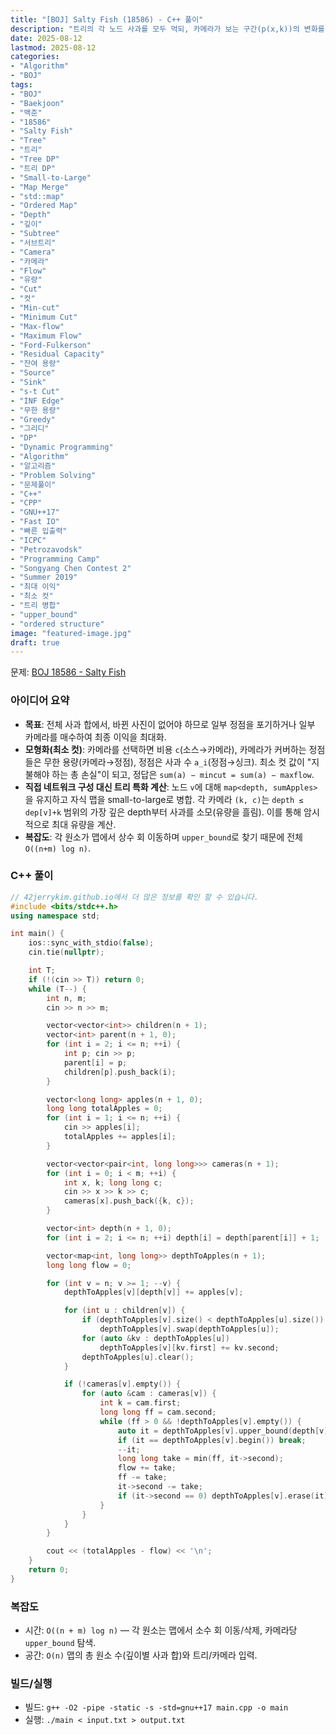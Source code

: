 ```yaml
---
title: "[BOJ] Salty Fish (18586) - C++ 풀이"
description: "트리의 각 노드 사과를 모두 먹되, 카메라가 보는 구간(p(x,k))의 변화를 막기 위해 일부 카메라를 매수(비용 c)하거나 일부 정점을 포기하는 문제를 최소 컷으로 환원한다. 거대한 일반 네트워크 대신 트리 구조를 활용해 dp(map<depth,sum>)을 small-to-large로 병합하고, 카메라별 커버 가능한 가장 깊은 depth부터 잔여 유량을 소모해 Max-Flow=Min-Cut을 암시적으로 계산, 전체 사과 합 − 유량으로 최대 수익을 구한다. 시간복잡도는 O((n+m) log n)으로 테스트케이스 합 n,m ≤ 10^6에서도 빠르게 동작한다."
date: 2025-08-12
lastmod: 2025-08-12
categories:
- "Algorithm"
- "BOJ"
tags:
- "BOJ"
- "Baekjoon"
- "백준"
- "18586"
- "Salty Fish"
- "Tree"
- "트리"
- "Tree DP"
- "트리 DP"
- "Small-to-Large"
- "Map Merge"
- "std::map"
- "Ordered Map"
- "Depth"
- "깊이"
- "Subtree"
- "서브트리"
- "Camera"
- "카메라"
- "Flow"
- "유량"
- "Cut"
- "컷"
- "Min-cut"
- "Minimum Cut"
- "Max-flow"
- "Maximum Flow"
- "Ford-Fulkerson"
- "Residual Capacity"
- "잔여 용량"
- "Source"
- "Sink"
- "s-t Cut"
- "INF Edge"
- "무한 용량"
- "Greedy"
- "그리디"
- "DP"
- "Dynamic Programming"
- "Algorithm"
- "알고리즘"
- "Problem Solving"
- "문제풀이"
- "C++"
- "CPP"
- "GNU++17"
- "Fast IO"
- "빠른 입출력"
- "ICPC"
- "Petrozavodsk"
- "Programming Camp"
- "Songyang Chen Contest 2"
- "Summer 2019"
- "최대 이익"
- "최소 컷"
- "트리 병합"
- "upper_bound"
- "ordered structure"
image: "featured-image.jpg"
draft: true
---
```


문제: [BOJ 18586 - Salty Fish](https://www.acmicpc.net/problem/18586)

### 아이디어 요약
- **목표**: 전체 사과 합에서, 바뀐 사진이 없어야 하므로 일부 정점을 포기하거나 일부 카메라를 매수하여 최종 이익을 최대화.
- **모형화(최소 컷)**: 카메라를 선택하면 비용 `c`(소스→카메라), 카메라가 커버하는 정점들은 무한 용량(카메라→정점), 정점은 사과 수 `a_i`(정점→싱크). 최소 컷 값이 "지불해야 하는 총 손실"이 되고, 정답은 `sum(a) − mincut = sum(a) − maxflow`.
- **직접 네트워크 구성 대신 트리 특화 계산**: 노드 `v`에 대해 `map<depth, sumApples>`을 유지하고 자식 맵을 small-to-large로 병합. 각 카메라 `(k, c)`는 `depth ≤ dep[v]+k` 범위의 가장 깊은 depth부터 사과를 소모(유량을 흘림). 이를 통해 암시적으로 최대 유량을 계산.
- **복잡도**: 각 원소가 맵에서 상수 회 이동하며 `upper_bound`로 찾기 때문에 전체 `O((n+m) log n)`.

### C++ 풀이

```cpp
// 42jerrykim.github.io에서 더 많은 정보를 확인 할 수 있습니다.
#include <bits/stdc++.h>
using namespace std;

int main() {
    ios::sync_with_stdio(false);
    cin.tie(nullptr);

    int T; 
    if (!(cin >> T)) return 0;
    while (T--) {
        int n, m;
        cin >> n >> m;

        vector<vector<int>> children(n + 1);
        vector<int> parent(n + 1, 0);
        for (int i = 2; i <= n; ++i) {
            int p; cin >> p;
            parent[i] = p;
            children[p].push_back(i);
        }

        vector<long long> apples(n + 1, 0);
        long long totalApples = 0;
        for (int i = 1; i <= n; ++i) {
            cin >> apples[i];
            totalApples += apples[i];
        }

        vector<vector<pair<int, long long>>> cameras(n + 1);
        for (int i = 0; i < m; ++i) {
            int x, k; long long c;
            cin >> x >> k >> c;
            cameras[x].push_back({k, c});
        }

        vector<int> depth(n + 1, 0);
        for (int i = 2; i <= n; ++i) depth[i] = depth[parent[i]] + 1;

        vector<map<int, long long>> depthToApples(n + 1);
        long long flow = 0;

        for (int v = n; v >= 1; --v) {
            depthToApples[v][depth[v]] += apples[v];

            for (int u : children[v]) {
                if (depthToApples[v].size() < depthToApples[u].size())
                    depthToApples[v].swap(depthToApples[u]);
                for (auto &kv : depthToApples[u])
                    depthToApples[v][kv.first] += kv.second;
                depthToApples[u].clear();
            }

            if (!cameras[v].empty()) {
                for (auto &cam : cameras[v]) {
                    int k = cam.first;
                    long long ff = cam.second;
                    while (ff > 0 && !depthToApples[v].empty()) {
                        auto it = depthToApples[v].upper_bound(depth[v] + k);
                        if (it == depthToApples[v].begin()) break;
                        --it;
                        long long take = min(ff, it->second);
                        flow += take;
                        ff -= take;
                        it->second -= take;
                        if (it->second == 0) depthToApples[v].erase(it);
                    }
                }
            }
        }

        cout << (totalApples - flow) << '\n';
    }
    return 0;
}
```

### 복잡도
- 시간: `O((n + m) log n)` — 각 원소는 맵에서 소수 회 이동/삭제, 카메라당 `upper_bound` 탐색.
- 공간: `O(n)` 맵의 총 원소 수(깊이별 사과 합)와 트리/카메라 입력.

### 빌드/실행
- 빌드: `g++ -O2 -pipe -static -s -std=gnu++17 main.cpp -o main`
- 실행: `./main < input.txt > output.txt`


